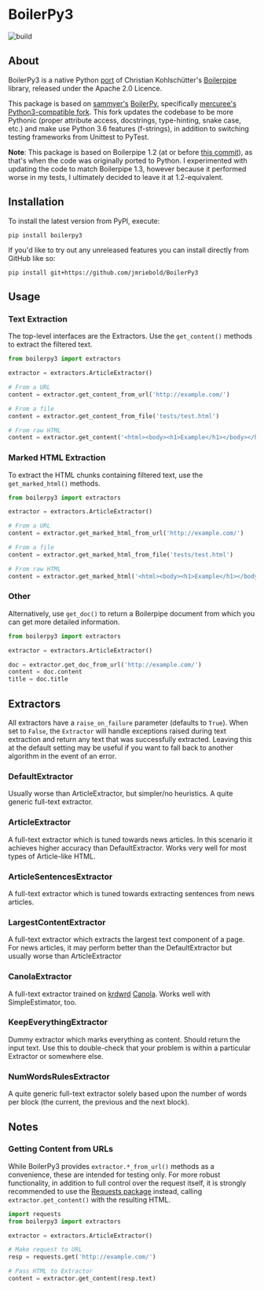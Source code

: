 # BoilerPy3

![build](https://github.com/jmriebold/BoilerPy3/workflows/Tests/badge.svg)


## About

BoilerPy3 is a native Python [port](https://github.com/natural/java2python) of Christian Kohlschütter's [Boilerpipe](https://github.com/kohlschutter/boilerpipe) library, released under the Apache 2.0 Licence.

This package is based on [sammyer's](https://github.com/sammyer) [BoilerPy](https://github.com/sammyer/BoilerPy), specifically [mercuree's](https://github.com/mercuree) [Python3-compatible fork](https://github.com/mercuree/BoilerPy). This fork updates the codebase to be more Pythonic (proper attribute access, docstrings, type-hinting, snake case, etc.) and make use Python 3.6 features (f-strings), in addition to switching testing frameworks from Unittest to PyTest.

**Note**: This package is based on Boilerpipe 1.2 (at or before [this commit](https://github.com/kohlschutter/boilerpipe/tree/b0816590340f4317f500c64565b23beb4fb9a827)), as that's when the code was originally ported to Python. I experimented with updating the code to match Boilerpipe 1.3, however because it performed worse in my tests, I ultimately decided to leave it at 1.2-equivalent.


## Installation

To install the latest version from PyPI, execute:

```shell
pip install boilerpy3
```

If you'd like to try out any unreleased features you can install directly from GitHub like so:

```shell
pip install git+https://github.com/jmriebold/BoilerPy3
```


## Usage

### Text Extraction

The top-level interfaces are the Extractors. Use the `get_content()` methods to extract the filtered text.

```python
from boilerpy3 import extractors

extractor = extractors.ArticleExtractor()

# From a URL
content = extractor.get_content_from_url('http://example.com/')

# From a file
content = extractor.get_content_from_file('tests/test.html')

# From raw HTML
content = extractor.get_content('<html><body><h1>Example</h1></body></html>')
```


### Marked HTML Extraction

To extract the HTML chunks containing filtered text, use the `get_marked_html()` methods.

```python
from boilerpy3 import extractors

extractor = extractors.ArticleExtractor()

# From a URL
content = extractor.get_marked_html_from_url('http://example.com/')

# From a file
content = extractor.get_marked_html_from_file('tests/test.html')

# From raw HTML
content = extractor.get_marked_html('<html><body><h1>Example</h1></body></html>')
```


### Other

Alternatively, use `get_doc()` to return a Boilerpipe document from which you can get more detailed information.

```python
from boilerpy3 import extractors

extractor = extractors.ArticleExtractor()

doc = extractor.get_doc_from_url('http://example.com/')
content = doc.content
title = doc.title
```


## Extractors

All extractors have a `raise_on_failure` parameter (defaults to `True`). When set to `False`, the `Extractor` will handle exceptions raised during text extraction and return any text that was successfully extracted. Leaving this at the default setting may be useful if you want to fall back to another algorithm in the event of an error.


### DefaultExtractor

Usually worse than ArticleExtractor, but simpler/no heuristics. A quite generic full-text extractor.


### ArticleExtractor

A full-text extractor which is tuned towards news articles. In this scenario it achieves higher accuracy than DefaultExtractor. Works very well for most types of Article-like HTML.


### ArticleSentencesExtractor

A full-text extractor which is tuned towards extracting sentences from news articles.


### LargestContentExtractor

A full-text extractor which extracts the largest text component of a page. For news articles, it may perform better than the DefaultExtractor but usually worse than ArticleExtractor


### CanolaExtractor

A full-text extractor trained on [krdwrd](http://krdwrd.org) [Canola](https://krdwrd.org/trac/attachment/wiki/Corpora/Canola/CANOLA.pdf). Works well with SimpleEstimator, too.


### KeepEverythingExtractor

Dummy extractor which marks everything as content. Should return the input text. Use this to double-check that your problem is within a particular Extractor or somewhere else.


### NumWordsRulesExtractor

A quite generic full-text extractor solely based upon the number of words per block (the current, the previous and the next block).


## Notes


### Getting Content from URLs

While BoilerPy3 provides `extractor.*_from_url()` methods as a convenience, these are intended for testing only. For more robust functionality, in addition to full control over the request itself, it is strongly recommended to use the [Requests package](https://docs.python-requests.org/) instead, calling `extractor.get_content()` with the resulting HTML.

```python
import requests
from boilerpy3 import extractors

extractor = extractors.ArticleExtractor()

# Make request to URL
resp = requests.get('http://example.com/')

# Pass HTML to Extractor
content = extractor.get_content(resp.text)
```
